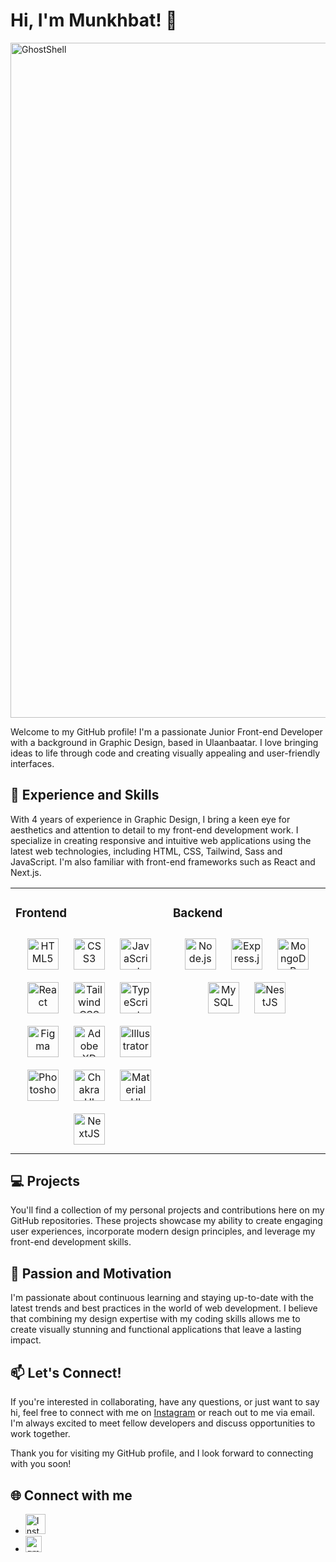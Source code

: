 <!DOCTYPE html>
<html lang="en">
<head>
  <meta charset="UTF-8">
  <meta name="viewport" content="width=device-width, initial-scale=1.0">
</head>
  
<body>
  <h1>Hi, I'm Munkhbat! 👋</h1>
  <img src="https://i.pinimg.com/originals/97/72/a6/9772a650b4832c47534ede52108e40e2.gif" alt="GhostShell" width="1080px" style="object-fit: cover;"/>  
  <p>Welcome to my GitHub profile! I'm a passionate Junior Front-end Developer with a background in Graphic Design, based in Ulaanbaatar. I love bringing ideas to life through code and creating visually appealing and user-friendly interfaces.</p>

  <h2>🚀 Experience and Skills</h2>

  <p>With 4 years of experience in Graphic Design, I bring a keen eye for aesthetics and attention to detail to my front-end development work. I specialize in creating responsive and intuitive web applications using the latest web technologies, including HTML, CSS, Tailwind, Sass and JavaScript. I'm also familiar with front-end frameworks such as React and Next.js.</p>
  
<table><tr><td valign="top" width="50%">



### Frontend  
<div align="center">  
<a href="https://en.wikipedia.org/wiki/HTML5" target="_blank"><img style="margin: 10px" src="https://profilinator.rishav.dev/skills-assets/html5-original-wordmark.svg" alt="HTML5" height="50" /></a>  
<a href="https://www.w3schools.com/css/" target="_blank"><img style="margin: 10px" src="https://profilinator.rishav.dev/skills-assets/css3-original-wordmark.svg" alt="CSS3" height="50" /></a>  
<a href="https://www.javascript.com/" target="_blank"><img style="margin: 10px" src="https://profilinator.rishav.dev/skills-assets/javascript-original.svg" alt="JavaScript" height="50" /></a>  
<a href="https://reactjs.org/" target="_blank"><img style="margin: 10px" src="https://profilinator.rishav.dev/skills-assets/react-original-wordmark.svg" alt="React" height="50" /></a>  
<a href="https://www.tailwindcss.com/" target="_blank"><img style="margin: 10px" src="https://profilinator.rishav.dev/skills-assets/tailwindcss.svg" alt="Tailwind CSS" height="50" /></a>  
<a href="https://www.typescriptlang.org/" target="_blank"><img style="margin: 10px" src="https://profilinator.rishav.dev/skills-assets/typescript-original.svg" alt="TypeScript" height="50" /></a>  
<a href="https://www.figma.com/" target="_blank"><img style="margin: 10px" src="https://profilinator.rishav.dev/skills-assets/figma-icon.svg" alt="Figma" height="50" /></a>  
<a href="https://www.adobe.com/in/products/xd.html" target="_blank"><img style="margin: 10px" src="https://profilinator.rishav.dev/skills-assets/adobexd.png" alt="Adobe XD" height="50" /></a>  
<a href="https://www.adobe.com/in/products/illustrator.html" target="_blank"><img style="margin: 10px" src="https://profilinator.rishav.dev/skills-assets/adobe_illustrator-icon.svg" alt="Illustrator" height="50" /></a>  
<a href="https://www.adobe.com/in/products/photoshop.html" target="_blank"><img style="margin: 10px" src="https://profilinator.rishav.dev/skills-assets/photoshop-plain.svg" alt="Photoshop" height="50" /></a>  
<a href="https://chakra-ui.com/" target="_blank"><img style="margin: 10px" src="https://profilinator.rishav.dev/skills-assets/chakraui.png" alt="Chakra UI" height="50" /></a>  
<a href="https://mui.com/" target="_blank"><img style="margin: 10px" src="https://profilinator.rishav.dev/skills-assets/mui.png" alt="Material UI" height="50" /></a>  
<a href="https://nextjs.org/" target="_blank"><img style="margin: 10px" src="https://profilinator.rishav.dev/skills-assets/nextjs.png" alt="NextJS" height="50" /></a>  
</div>

<td valign="top" width="50%">



### Backend  
<div align="center">  
<a href="https://nodejs.org/" target="_blank"><img style="margin: 10px" src="https://profilinator.rishav.dev/skills-assets/nodejs-original-wordmark.svg" alt="Node.js" height="50" /></a>  
<a href="https://expressjs.com/" target="_blank"><img style="margin: 10px" src="https://profilinator.rishav.dev/skills-assets/express-original-wordmark.svg" alt="Express.js" height="50" /></a>  
<a href="https://www.mongodb.com/" target="_blank"><img style="margin: 10px" src="https://profilinator.rishav.dev/skills-assets/mongodb-original-wordmark.svg" alt="MongoDB" height="50" /></a>  
<a href="https://www.mysql.com/" target="_blank"><img style="margin: 10px" src="https://profilinator.rishav.dev/skills-assets/mysql-original-wordmark.svg" alt="MySQL" height="50" /></a>  
<a href="https://nestjs.com/" target="_blank"><img style="margin: 10px" src="https://profilinator.rishav.dev/skills-assets/nestjs.svg" alt="NestJS" height="50" /></a>  
</div>
</td></tr></table>  

  <h2>💻 Projects</h2>

  <p>You'll find a collection of my personal projects and contributions here on my GitHub repositories. These projects showcase my ability to create engaging user experiences, incorporate modern design principles, and leverage my front-end development skills.</p>

  <h2>🌟 Passion and Motivation</h2>

  <p>I'm passionate about continuous learning and staying up-to-date with the latest trends and best practices in the world of web development. I believe that combining my design expertise with my coding skills allows me to create visually stunning and functional applications that leave a lasting impact.</p>

  <h2>📫 Let's Connect!</h2>

  <p>If you're interested in collaborating, have any questions, or just want to say hi, feel free to connect with me on <a href="[https://www.linkedin.com/](https://www.instagram.com/uuleins/)" target="_blank">Instagram</a> or reach out to me via email. I'm always excited to meet fellow developers and discuss opportunities to work together.</p>

  <p>Thank you for visiting my GitHub profile, and I look forward to connecting with you soon!</p>

  <!-- Optional: Add social media links with icons -->
  <h2>🌐 Connect with me</h2>
  <ul>
    <li>
      <a href="https://www.instagram.com/uuleins/" target="_blank">
        <img src="https://www.edigitalagency.com.au/wp-content/uploads/new-Instagram-logo-white-glyph.png" alt="Instagram Icon" height=32>
      </a>
    </li>
    <li>
      <a href="https://www.instagram.com/">
        <img src="https://mailmeteor.com/logos/assets/PNG/Gmail_Logo_White_512px.png" alt="gmail Icon" height=26>
      </a>
    </li>
  </ul>
</body>
</html>
